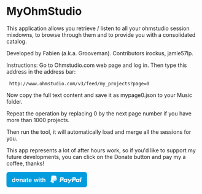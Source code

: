 # MyOhmStudio

This application allows you retrieve / listen to all your ohmstudio session mixdowns, to browse through them and to provide you with a consolidated catalog.

Developed by Fabien (a.k.a. Grooveman). Contributors irockus, jamie57lp.

Instructions:
Go to Ohmstudio.com web page and log in. Then type this address in the address bar:

     http://www.ohmstudio.com/v3/feed/my_projects?page=0

Now copy the full text content and save it as mypage0.json to your Music folder.

Repeat the operation by replacing 0 by the next page number if you have more than 1000 projects.

Then run the tool, it will automatically load and merge all the sessions for you.

 This app represents a lot of after hours work, so if you'd like to support my future developments, you can click on the Donate button and pay my a coffee, thanks!
 
<a href="https://www.paypal.com/donate/?cmd=_donations&business=fabien@onepost.net&lc=CAN&item_name=Support%20my%20development%20efforts%20and%20pay%20me%20a%20coffee%20:)%20Thank%20you!&currency_code=CAD&bn=PP%2dDonationsBF"> <img src="blue.svg" height="40"> </a>  

